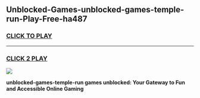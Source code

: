 
## Unblocked-Games-unblocked-games-temple-run-Play-Free-ha487
<h3>
<a href="https://premium76.site?title=unblocked-games-temple-run&ref=20M">CLICK TO PLAY</a></h3>
<hr>

<h3>
<a href="https://premium76.site?title=unblocked-games-temple-run&ref=20M">CLICK 2 PLAY</a>
  
</h3>

<a href="https://premium76.site?title=unblocked-games-temple-run&ref=19M"><img src="https://clearcache.store/games.png"></a>


**unblocked-games-temple-run games unblocked: Your Gateway to Fun and Accessible Online Gaming**
